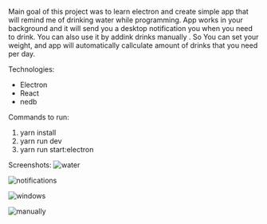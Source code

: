 
Main goal of this project was to learn electron and create simple app that will remind me of drinking water while programming.
App works in your background and it will send you a desktop notification you when you need to drink. 
You can also use it by addink drinks manually .
So You can set your weight, and app will automatically callculate amount of drinks that you need per day.

Technologies:
- Electron
- React
- nedb

Commands to run:
1. yarn install
2. yarn run dev
3. yarn run start:electron

Screenshots:
![water](https://user-images.githubusercontent.com/41025347/127534030-3f177b2e-b25e-43fb-a5aa-db1be1c8ae9a.png)



![notifications](https://user-images.githubusercontent.com/41025347/127534171-e3fe0d37-0fc4-487a-bd64-a9b474a1facd.png)



![windows](https://user-images.githubusercontent.com/41025347/127535520-9bc5aa08-7051-4a2b-a422-69be101c688b.png)



![manually](https://user-images.githubusercontent.com/41025347/127534408-01ae24b8-aa16-41f1-886d-f7c075d9e034.png)





